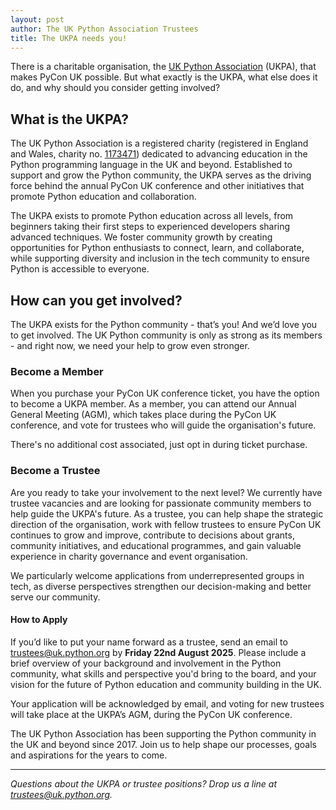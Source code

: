 ```yaml
---
layout: post
author: The UK Python Association Trustees
title: The UKPA needs you!
---
```

There is a charitable organisation, the [UK Python Association](https://uk.python.org/) (UKPA), that makes PyCon UK possible. But what exactly is the UKPA, what else does it do, and why should you consider getting involved?

## What is the UKPA?

The UK Python Association is a registered charity (registered in England and Wales, charity no. [1173471](https://register-of-charities.charitycommission.gov.uk/en/charity-search/-/charity-details/5101629?_uk_gov_ccew_onereg_charitydetails_web_portlet_CharityDetailsPortlet_organisationNumber=5101629)) dedicated to advancing education in the Python programming language in the UK and beyond. Established to support and grow the Python community, the UKPA serves as the driving force behind the annual PyCon UK conference and other initiatives that promote Python education and collaboration.

The UKPA exists to promote Python education across all levels, from beginners taking their first steps to experienced developers sharing advanced techniques. We foster community growth by creating opportunities for Python enthusiasts to connect, learn, and collaborate, while supporting diversity and inclusion in the tech community to ensure Python is accessible to everyone. 

## How can you get involved?

The UKPA exists for the Python community - that’s you! And we’d love you to get involved.  The UK Python community is only as strong as its members - and right now, we need your help to grow even stronger.

### Become a Member

When you purchase your PyCon UK conference ticket, you have the option to become a UKPA member. As a member, you can attend our Annual General Meeting (AGM), which takes place during the PyCon UK conference, and vote for trustees who will guide the organisation's future.

There's no additional cost associated, just opt in during ticket purchase.

### Become a Trustee

Are you ready to take your involvement to the next level? We currently have trustee vacancies and are looking for passionate community members to help guide the UKPA's future. As a trustee, you can help shape the strategic direction of the organisation, work with fellow trustees to ensure PyCon UK continues to grow and improve, contribute to decisions about grants, community initiatives, and educational programmes, and gain valuable experience in charity governance and event organisation.

We particularly welcome applications from underrepresented groups in tech, as diverse perspectives strengthen our decision-making and better serve our community.

#### How to Apply

If you’d like to put your name forward as a trustee, send an email to [trustees@uk.python.org](mailto:trustees@uk.python.org) by **Friday 22nd August 2025**. Please include a brief overview of your background and involvement in the Python community, what skills and perspective you'd bring to the board, and your vision for the future of Python education and community building in the UK.

Your application will be acknowledged by email, and voting for new trustees will take place at the UKPA’s AGM, during the PyCon UK conference. 

The UK Python Association has been supporting the Python community in the UK and beyond since 2017. Join us to help shape our processes, goals and aspirations for the years to come.

---
*Questions about the UKPA or trustee positions? Drop us a line at [trustees@uk.python.org](mailto:trustees@uk.python.org).*
